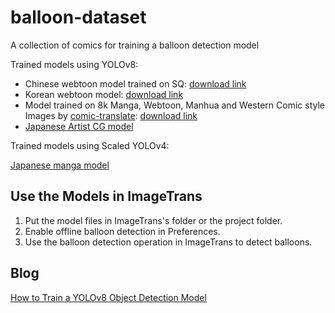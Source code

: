 # balloon-dataset

A collection of comics for training a balloon detection model

Trained models using YOLOv8:

* Chinese webtoon model trained on SQ: [download link](https://github.com/xulihang/balloon-dataset/releases/download/models/chinese_webtoon.zip)
* Korean webtoon model: [download link](https://github.com/xulihang/balloon-dataset/releases/download/models/korean_webtoon.zip)
* Model trained on 8k Manga, Webtoon, Manhua and Western Comic style Images by [comic-translate](https://github.com/ogkalu2/comic-translate): [download link](https://github.com/xulihang/balloon-dataset/releases/download/models/comic-speech-bubble.zip)
* [Japanese Artist CG model](https://github.com/xulihang/ImageTrans-docs/issues/711)

Trained models using Scaled YOLOv4:

[Japanese manga model](https://github.com/xulihang/ImageTrans-docs/issues/135)

## Use the Models in ImageTrans

1. Put the model files in ImageTrans's folder or the project folder.
2. Enable offline balloon detection in Preferences.
3. Use the balloon detection operation in ImageTrans to detect balloons.

## Blog

[How to Train a YOLOv8 Object Detection Model](https://www.basiccat.org/how-to-train-yolov8-object-detection-model/)

